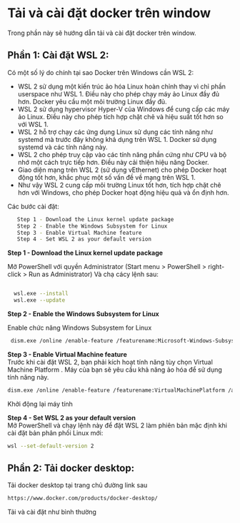 # Tải và cài đặt docker trên window

Trong phần này sẽ hướng dẫn tải và cài đặt docker trên window.

## Phần 1: Cài đặt WSL 2:
Có một số lý do chính tại sao Docker trên Windows cần WSL 2:

 - WSL 2 sử dụng một kiến trúc ảo hóa Linux hoàn chỉnh thay vì chỉ phần userspace như WSL 1. Điều này cho phép chạy máy ảo Linux đầy đủ hơn. Docker yêu cầu một môi trường Linux đầy đủ.  
 - WSL 2 sử dụng hypervisor Hyper-V của Windows để cung cấp các máy ảo Linux. Điều này cho phép tích hợp chặt chẽ và hiệu suất tốt hơn so với WSL 1.  
 - WSL 2 hỗ trợ chạy các ứng dụng Linux sử dụng các tính năng như systemd mà trước đây không khả dụng trên WSL 1. Docker sử dụng systemd và các tính năng này.  
 - WSL 2 cho phép truy cập vào các tính năng phần cứng như CPU và bộ nhớ một cách trực tiếp hơn. Điều này cải thiện hiệu năng Docker.  
 - Giao diện mạng trên WSL 2 (sử dụng vEthernet) cho phép Docker hoạt động tốt hơn, khắc phục một số vấn đề về mạng trên WSL 1.  
 - Như vậy WSL 2 cung cấp môi trường Linux tốt hơn, tích hợp chặt chẽ hơn với Windows, cho phép Docker hoạt động hiệu quả và ổn định hơn.

Các bước cài đặt:  
 ```bash
	Step 1 - Download the Linux kernel update package
	Step 2 - Enable the Windows Subsystem for Linux
	Step 3 - Enable Virtual Machine feature
	Step 4 - Set WSL 2 as your default version
 ```

**Step 1 - Download the Linux kernel update package**

Mở PowerShell với quyền Administrator (Start menu > PowerShell > right-click > Run as Administrator) Và chạ cácy lệnh sau:  

 ```bash

   wsl.exe --install
   wsl.exe --update

 ```
**Step 2 - Enable the Windows Subsystem for Linux**

Enable chức năng Windows Subsystem for Linux  

 ```bash
  dism.exe /online /enable-feature /featurename:Microsoft-Windows-Subsystem-Linux /all /norestart
 ```


**Step 3 - Enable Virtual Machine feature**  
Trước khi cài đặt WSL 2, bạn phải kích hoạt tính năng tùy chọn Virtual Machine Platform . Máy của bạn sẽ yêu cầu khả năng ảo hóa để sử dụng tính năng này.  

 ```bash
dism.exe /online /enable-feature /featurename:VirtualMachinePlatform /all /norestart
 ```

Khởi động lại máy tính  


**Step 4 - Set WSL 2 as your default version**  
Mở PowerShell và chạy lệnh này để đặt WSL 2 làm phiên bản mặc định khi cài đặt bản phân phối Linux mới:  

 ```bash
wsl --set-default-version 2
 ```

## Phần 2: Tải docker desktop:  

Tải docker desktop tại trang chủ đường link sau  

 ```bash
https://www.docker.com/products/docker-desktop/
 ```

Tải và cài đặt như bình thường
